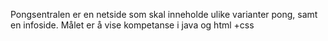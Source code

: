 Pongsentralen er en netside som skal inneholde ulike varianter pong, samt en infoside. Målet er å vise kompetanse i java og html +css
